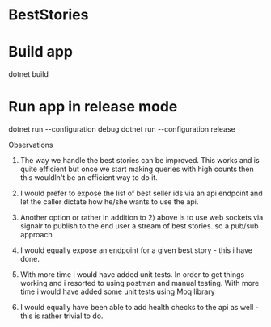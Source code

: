 # BestStories


# Build app
dotnet build

# Run app in release mode

dotnet run --configuration debug
dotnet run --configuration release

Observations 
1. The way we handle the best stories can be improved. This works and is quite efficient but once we start making queries with high counts
then this wouldln't be an efficient way to do it.

2. I would prefer to expose the list of best seller ids via an api endpoint and let the caller dictate how he/she wants
to use the api.

3. Another option or rather in addition to 2) above is to use web sockets via signalr to publish to the end user a stream of best stories..so a pub/sub approach

4. I would equally expose an endpoint for a given best story - this i have done.

5. With more time i would have added unit tests. In order to get things working and i resorted to using postman and manual testing. With more time i would have added some unit tests using Moq library

6. I would equally have been able to add health checks to the api as well - this is rather trivial to do.
